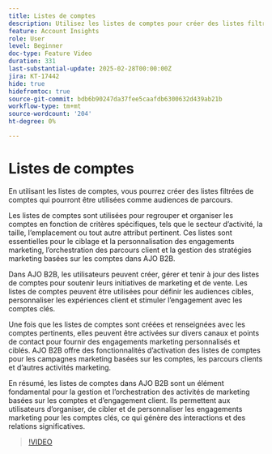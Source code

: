```yaml
---
title: Listes de comptes
description: Utilisez les listes de comptes pour créer des listes filtrées de comptes pouvant être utilisées comme audiences de parcours.
feature: Account Insights
role: User
level: Beginner
doc-type: Feature Video
duration: 331
last-substantial-update: 2025-02-28T00:00:00Z
jira: KT-17442
hide: true
hidefromtoc: true
source-git-commit: bdb6b90247da37fee5caafdb6300632d439ab21b
workflow-type: tm+mt
source-wordcount: '204'
ht-degree: 0%

---
```



# Listes de comptes

En utilisant les listes de comptes, vous pourrez créer des listes filtrées de comptes qui pourront être utilisées comme audiences de parcours.

Les listes de comptes sont utilisées pour regrouper et organiser les comptes en fonction de critères spécifiques, tels que le secteur d’activité, la taille, l’emplacement ou tout autre attribut pertinent. Ces listes sont essentielles pour le ciblage et la personnalisation des engagements marketing, l’orchestration des parcours client et la gestion des stratégies marketing basées sur les comptes dans AJO B2B.

Dans AJO B2B, les utilisateurs peuvent créer, gérer et tenir à jour des listes de comptes pour soutenir leurs initiatives de marketing et de vente. Les listes de comptes peuvent être utilisées pour définir les audiences cibles, personnaliser les expériences client et stimuler l’engagement avec les comptes clés.

Une fois que les listes de comptes sont créées et renseignées avec les comptes pertinents, elles peuvent être activées sur divers canaux et points de contact pour fournir des engagements marketing personnalisés et ciblés. AJO B2B offre des fonctionnalités d’activation des listes de comptes pour les campagnes marketing basées sur les comptes, les parcours clients et d’autres activités marketing.

En résumé, les listes de comptes dans AJO B2B sont un élément fondamental pour la gestion et l’orchestration des activités de marketing basées sur les comptes et d’engagement client. Ils permettent aux utilisateurs d’organiser, de cibler et de personnaliser les engagements marketing pour les comptes clés, ce qui génère des interactions et des relations significatives.

>[!VIDEO](https://video.tv.adobe.com/v/3448651/?learn=on&enablevpops&captions=fre_fr)

